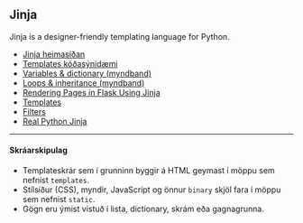 ## Jinja 
Jinja is a designer-friendly templating language for Python.

* [Jinja heimasíðan](https://jinja.palletsprojects.com/en/2.11.x/)
* [Templates kóðasýnidæmi](https://github.com/vefthroun/Verkefni/tree/main/Synidaemi/Templates)
* [Variables & dictionary (myndband)](https://youtu.be/pJ8V51XJuf0?list=PLXmMXHVSvS-ABlT4k4eS3YPJSnPUozw04)
* [Loops & inheritance (myndband)](https://youtu.be/APh3jdVryF0?list=PLXmMXHVSvS-ABlT4k4eS3YPJSnPUozw04)
* [Rendering Pages in Flask Using Jinja](https://hackersandslackers.com/flask-jinja-templates)
* [Templates](http://jinja.pocoo.org/docs/2.11/templates/#base-template)
* [Filters](https://jinja.palletsprojects.com/en/2.11.x/templates/#builtin-filters)
* [Real Python Jinja](https://realpython.com/primer-on-jinja-templating/)
---

#### Skráarskipulag
- Templateskrár sem í grunninn byggir á HTML geymast í möppu sem nefnist `templates`.
- Stílsíður (CSS), myndir, JavaScript og önnur `binary` skjöl fara í möppu sem nefnist `static`.
- Gögn eru ýmist vistuð í lista, dictionary, skrám eða gagnagrunna.



<!--
* [vefgrein: Template Inheritance](https://jinja.palletsprojects.com/en/2.11.x/templates/#template-inheritance)
* [vefgrein: Extensions](http://jinja.pocoo.org/docs/2.11/extensions/)
-->

<!--
#### Jinja Filters

* [Builtin Filters](http://jinja.pocoo.org/docs/2.11/templates/#builtin-filters)
* [Filters](https://www.webforefront.com/django/usebuiltinjinjafilters.html)
* [Custom Filters](http://jinja.pocoo.org/docs/2.11/api/#custom-filters)
* [Video](https://www.youtube.com/watch?v=H7StWE1ecrU)
* [Datetime](https://riptutorial.com/flask/example/4779/format-datetime-in-a-jinja2-template)

-->